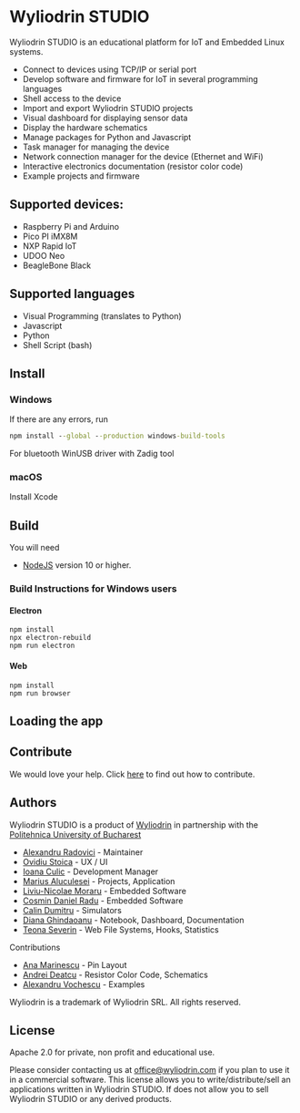 # Wyliodrin STUDIO

Wyliodrin STUDIO is an educational platform for IoT and Embedded Linux systems.

* Connect to devices using TCP/IP or serial port
* Develop software and firmware for IoT in several programming languages
* Shell access to the device
* Import and export Wyliodrin STUDIO projects
* Visual dashboard for displaying sensor data
* Display the hardware schematics
* Manage packages for Python and Javascript
* Task manager for managing the device
* Network connection manager for the device  (Ethernet and WiFi)
* Interactive electronics documentation (resistor color code)
* Example projects and firmware

## Supported devices:
* Raspberry Pi and Arduino 
* Pico PI iMX8M
* NXP Rapid IoT
* UDOO Neo 
* BeagleBone Black 

## Supported languages
* Visual Programming (translates to Python)
* Javascript
* Python
* Shell Script (bash)

## Install

### Windows

If there are any errors, run
````cmd
npm install --global --production windows-build-tools
````

For bluetooth
WinUSB driver with Zadig tool

### macOS

Install Xcode

## Build

You will need 

* [NodeJS](http://www.nodejs.org) version 10 or higher.

### Build Instructions for Windows users

#### Electron

	npm install
	npx electron-rebuild
	npm run electron

#### Web

	npm install
	npm run browser

## Loading the app


## Contribute

We would love your help. Click [here](CONTRIBUTING.md) to find out how to contribute.

## Authors

Wyliodrin STUDIO is a product of [Wyliodrin](http://www.wyliodrin.com) in partnership with the [Politehnica University of Bucharest](www.upb.ro)

* [Alexandru Radovici](https://www.github.com/alexandruradovici) - Maintainer
* [Ovidiu Stoica](https://www.github.com/oviska) - UX / UI
* [Ioana Culic](https://www.github.com/ioanaculic) - Development Manager
* [Marius Aluculesei](https://www.github.com/mariusAlc) - Projects, Application
* [Liviu-Nicolae Moraru](https://github.com/skyplane23) - Embedded Software
* [Cosmin Daniel Radu](https://github.com/cosmindanielradu19) - Embedded Software
* [Calin Dumitru](https://github.com/Dumitru98) - Simulators
* [Diana Ghindaoanu](https://github.com/diana-ghindaoanu) - Notebook, Dashboard, Documentation
* [Teona Severin](https://github.com/teonaseverin) - Web File Systems, Hooks, Statistics

Contributions

* [Ana Marinescu](https://www.github.com/paula-elena) - Pin Layout
* [Andrei Deatcu](https://www.github.com/dosarudaniel) - Resistor Color Code, Schematics
* [Alexandru Vochescu](https://www.github.com/valexandru) - Examples

Wyliodrin is a trademark of Wyliodrin SRL. All rights reserved.

## License

Apache 2.0 for private, non profit and educational use.

Please consider contacting us at office@wyliodrin.com if you plan to use it in a commercial software.
This license allows you to write/distribute/sell an applications written in Wyliodrin STUDIO. If does not allow you to sell Wyliodrin STUDIO or any derived products.
